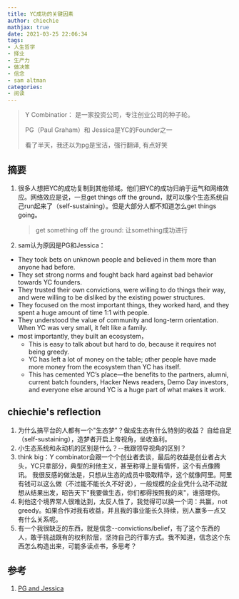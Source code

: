 ```yaml
---
title: YC成功的关键因素
author: chiechie
mathjax: true
date: 2021-03-25 22:06:34
tags: 
- 人生哲学
- 择业
- 生产力
- 做决策
- 信念
- sam altman
categories: 
- 阅读
---
```


> Y Combinatior： 是一家投资公司，专注创业公司的种子轮。
> 
> PG（Paul Graham）和 Jessica是YC的Founder之一
> 
> 看了半天，我还以为pg是宝洁，强行翻译, 有点好笑


## 摘要

1. 很多人想把YC的成功复制到其他领域。他们把YC的成功归纳于运气和网络效应。网络效应是说，一旦get things off the ground，就可以像个生态系统自己run起来了（self-sustaining）。但是大部分人都不知道怎么get things going。
   > get something off the ground: 让something成功进行

2. sam认为原因是PG和Jessica：
   
- They took bets on unknown people and believed in them more than anyone had before. 
- They set strong norms and fought back hard against bad behavior towards YC founders. 
- They trusted their own convictions, were willing to do things their way, and were willing to be disliked by the existing power structures. 
- They focused on the most important things, they worked hard, and they spent a huge amount of time 1:1 with people.
- They understood the value of community and long-term orientation. When YC was very small, it felt like a family.
- most importantly, they built an ecosystem，
    - This is easy to talk about but hard to do, because it requires not being greedy.
    - YC has left a lot of money on the table; other people have made more money from the ecosystem than YC has itself. 
    - This has cemented YC’s place—the benefits to the partners, alumni, current batch founders, Hacker News readers, Demo Day investors, and everyone else around YC is a huge part of what makes it work.
    

## chiechie's reflection

1. 为什么搞平台的人都有一个"生态梦"？做成生态有什么特别的收益？
    自给自足（self-sustaining），造梦者开启上帝视角，坐收渔利。 
2. 小生态系统和永动机的区别是什么？--我跟领导视角的区别？
3. think big：Y combinator会跟一个个创业者去谈，最后的收益是创业者占大头，YC只拿部分，典型的利他主义，甚至称得上是有情怀，这个有点像腾讯。 我很反感的做法是，只想从生态的成员中吸取精华，这个就像阿里。阿里有钱可以这么做（不过能不能长久不好说），一般规模的企业凭什么动不动就想从结果出发，昭告天下"我要做生态，你们都得按照我的来"，谁搭理你。
4. 利他这个境界常人很难达到，太反人性了，我觉得可以换一个词：共赢，not greedy。如果合作对我有收益，并且我的事业能长久持续，别人赢多一点又有什么关系呢。
5. 有一个我很缺乏的东西，就是信念--convictions/belief，有了这个东西的人，敢于挑战既有的权利阶层，坚持自己的行事方式。我不知道，信念这个东西怎么构造出来，可能多读点书，多思考？


## 参考

1. [PG and Jessica](https://blog.samaltman.com/pg-and-jessica)